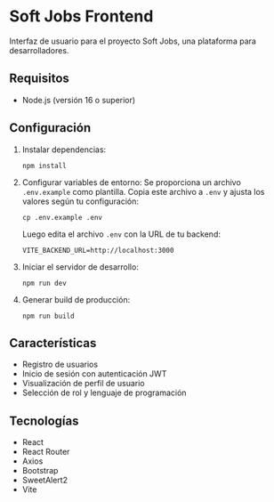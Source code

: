 # Soft Jobs Frontend

Interfaz de usuario para el proyecto Soft Jobs, una plataforma para desarrolladores.

## Requisitos

- Node.js (versión 16 o superior)

## Configuración

1. Instalar dependencias:
   ```
   npm install
   ```

2. Configurar variables de entorno:
   Se proporciona un archivo `.env.example` como plantilla. Copia este archivo a `.env` y ajusta los valores según tu configuración:
   ```
   cp .env.example .env
   ```
   
   Luego edita el archivo `.env` con la URL de tu backend:
   ```
   VITE_BACKEND_URL=http://localhost:3000
   ```

3. Iniciar el servidor de desarrollo:
   ```
   npm run dev
   ```

4. Generar build de producción:
   ```
   npm run build
   ```

## Características

- Registro de usuarios
- Inicio de sesión con autenticación JWT
- Visualización de perfil de usuario
- Selección de rol y lenguaje de programación

## Tecnologías

- React
- React Router
- Axios
- Bootstrap
- SweetAlert2
- Vite 